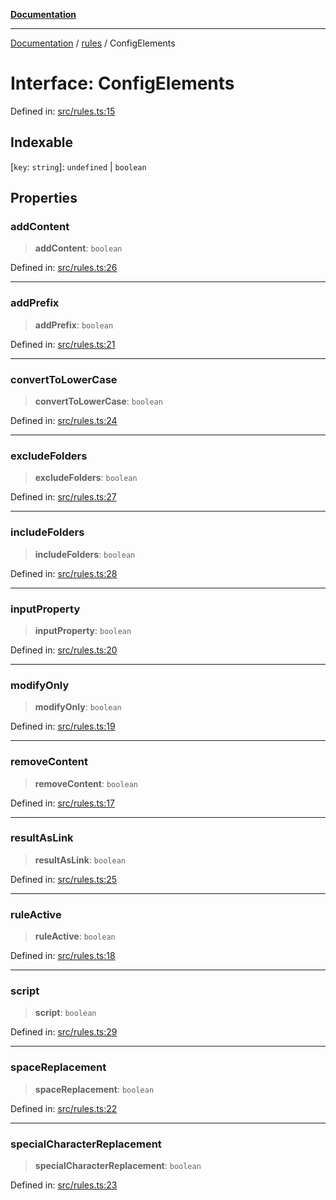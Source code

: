 [**Documentation**](https://raw.githubusercontent.com/Christian-Me/obsidian-front-matter-automate/main/doc/README.md)

***

[Documentation](https://raw.githubusercontent.com/Christian-Me/obsidian-front-matter-automate/main/doc/README.md) / [rules](https://raw.githubusercontent.com/Christian-Me/obsidian-front-matter-automate/main/doc/rules/README.md) / ConfigElements

# Interface: ConfigElements

Defined in: [src/rules.ts:15](https://github.com/Christian-Me/folder-to-tags-plugin/blob/ea97d76ce7b235ca1e3494401efc98e537acc1fb/src/rules.ts#L15)

## Indexable

\[`key`: `string`\]: `undefined` \| `boolean`

## Properties

### addContent

> **addContent**: `boolean`

Defined in: [src/rules.ts:26](https://github.com/Christian-Me/folder-to-tags-plugin/blob/ea97d76ce7b235ca1e3494401efc98e537acc1fb/src/rules.ts#L26)

***

### addPrefix

> **addPrefix**: `boolean`

Defined in: [src/rules.ts:21](https://github.com/Christian-Me/folder-to-tags-plugin/blob/ea97d76ce7b235ca1e3494401efc98e537acc1fb/src/rules.ts#L21)

***

### convertToLowerCase

> **convertToLowerCase**: `boolean`

Defined in: [src/rules.ts:24](https://github.com/Christian-Me/folder-to-tags-plugin/blob/ea97d76ce7b235ca1e3494401efc98e537acc1fb/src/rules.ts#L24)

***

### excludeFolders

> **excludeFolders**: `boolean`

Defined in: [src/rules.ts:27](https://github.com/Christian-Me/folder-to-tags-plugin/blob/ea97d76ce7b235ca1e3494401efc98e537acc1fb/src/rules.ts#L27)

***

### includeFolders

> **includeFolders**: `boolean`

Defined in: [src/rules.ts:28](https://github.com/Christian-Me/folder-to-tags-plugin/blob/ea97d76ce7b235ca1e3494401efc98e537acc1fb/src/rules.ts#L28)

***

### inputProperty

> **inputProperty**: `boolean`

Defined in: [src/rules.ts:20](https://github.com/Christian-Me/folder-to-tags-plugin/blob/ea97d76ce7b235ca1e3494401efc98e537acc1fb/src/rules.ts#L20)

***

### modifyOnly

> **modifyOnly**: `boolean`

Defined in: [src/rules.ts:19](https://github.com/Christian-Me/folder-to-tags-plugin/blob/ea97d76ce7b235ca1e3494401efc98e537acc1fb/src/rules.ts#L19)

***

### removeContent

> **removeContent**: `boolean`

Defined in: [src/rules.ts:17](https://github.com/Christian-Me/folder-to-tags-plugin/blob/ea97d76ce7b235ca1e3494401efc98e537acc1fb/src/rules.ts#L17)

***

### resultAsLink

> **resultAsLink**: `boolean`

Defined in: [src/rules.ts:25](https://github.com/Christian-Me/folder-to-tags-plugin/blob/ea97d76ce7b235ca1e3494401efc98e537acc1fb/src/rules.ts#L25)

***

### ruleActive

> **ruleActive**: `boolean`

Defined in: [src/rules.ts:18](https://github.com/Christian-Me/folder-to-tags-plugin/blob/ea97d76ce7b235ca1e3494401efc98e537acc1fb/src/rules.ts#L18)

***

### script

> **script**: `boolean`

Defined in: [src/rules.ts:29](https://github.com/Christian-Me/folder-to-tags-plugin/blob/ea97d76ce7b235ca1e3494401efc98e537acc1fb/src/rules.ts#L29)

***

### spaceReplacement

> **spaceReplacement**: `boolean`

Defined in: [src/rules.ts:22](https://github.com/Christian-Me/folder-to-tags-plugin/blob/ea97d76ce7b235ca1e3494401efc98e537acc1fb/src/rules.ts#L22)

***

### specialCharacterReplacement

> **specialCharacterReplacement**: `boolean`

Defined in: [src/rules.ts:23](https://github.com/Christian-Me/folder-to-tags-plugin/blob/ea97d76ce7b235ca1e3494401efc98e537acc1fb/src/rules.ts#L23)
